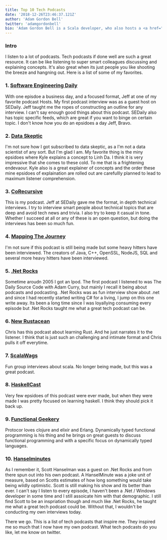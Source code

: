 ```yaml
---
title: Top 10 Tech Podcasts
date: '2018-12-26T23:46:37.121Z'
author: 'Adam Gordon Bell'
twitter: 'adamgordonbell'
bio: 'Adam Gordon Bell is a Scala developer, who also hosts a <a href="https://corecursive.com">podcast on software development</a>'
---
```

### Intro
I listen to a lot of podcasts.  Tech podcasts if done well are such a great resource.  It can be like listening to super smart colleagues discussing and explaining concepts.  It's also great when its just people you like shooting the breeze and hangning out.  Here is a list of some of my favorites.

### 1. [Software Engineering Daily](https://softwareengineeringdaily.com/)
With one episdoe a business day, and a focused format, Jeff at one of my favorite podcast Hosts. My first podcast interview was as a guest host on SEDaily. Jeff taught me the ropes of constructing an outline for any interview. I can't say enough good things about this podcast. SEDaily also has topic specific feeds, which are great if you want to binge on certain topic. I don't know how you do an epsidoes a day Jeff, Bravo.

### 2. [Data Skeptic](https://dataskeptic.com)
I'm not sure how I got subscribed to data skeptic, as a I'm not a data scientist of any sort.  But I'm glad I am.  My favorite thing is the miny epsidoes where Kyle explains a concept to Linh Da.  I think it is very impressive that she comes to these cold. To me that is a frightening endevaour.  Kyle also is a great explainer of concepts and the order these mine epsidoes of explaination are rolled out are carefullly planned to lead to maximum listener comprehension.

### 3. [CoRecursive](http://corecursive.com) 
This is my podcast.  Jeff at SEDaily gave me the format, in depth technical interviews.  I try to interview smart people about technical topics that are deep and avoid tech news and trivia.  I also try to keep it casual in tone.  Whether I succeed at all or any of these is an open question, but doing the interviews has been so much fun.

### 4. [Mapping The Journey](https://mappingthejourney.com/)
I'm not sure if this podcast is still being made but some heavy hitters have been interviewed.  The creators of Java, C++, OpenSSL, NodeJS, SQL and several more heavy hitters have been interviewed.

### 5. [.Net Rocks](https://dotnetrocks.com/)
Sometime aroudn 2005 I got an Ipod.  The first podcast I listened to was The Daily Source Code with Adam Curry, but mainly I recall it being about podcasts and podcasting.  .Net Rocks was as fun interview show about .net and since I had recently started writing C# for a living, I jump on this one write away. Its been a long time since I was loyallying consuming every episode but .Net Rocks taught me what a great tech podcast can be.

### 6. [New Rustacean](https://newrustacean.com/)
Chris has this podcast about learning Rust.  And he just narrates it to the listener.  I think that is just such an challenging and intimate format and Chris pulls it off everytime. 

### 7. [ScalaWags](http://thescalawags.libsyn.com/)
Fun group interviews about scala.  No longer being made, but this was a great podcast.

### 8. [HaskellCast](https://www.haskellcast.com/)
Very few epsidoes of this podcast were ever made, but when they were made I was pretty focused on learning haskell.  I think they should pick it back up.

### 9. [Functional Geekery](https://www.functionalgeekery.com/)
Protocor loves clojure and elixir and Erlang.  Dynamically typed functional programming is his thing and he brings on great guests to discuss functional programming and with a specific focus on dynamically typed languages.

### 10. [Hanselminutes](https://www.hanselminutes.com)
As I remember it, Scott Hanselman was a guest on .Net Rocks and from there spun out into his own podcast.  A HanselMinute was a joke unit of measure, based on Scotts estimates of how long something would take being wildly optimistic.  Scott is still making his show and its better than ever.  I can't say I listen to every episode, I haven't been a .Net / Windows developer in some time and I still assoicate him with that demographic.  I still find Scott to be an inspriation though and much like .Net Rocks, he taught me what a great tech podcast could be.  Without that, I wouldn't be conducting my own interviews today. 

There we go. This is a list of tech podcasts that inspire me.  They inspired me so much that I now have my own podcast.  What tech podcasts do you like, let me know on twitter. 